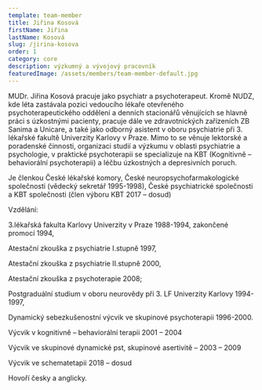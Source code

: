 ```yaml
---
template: team-member
title: Jiřina Kosová
firstName: Jiřina
lastName: Kosová
slug: /jirina-kosova
order: 1
category: core
description: výzkumný a vývojový pracovník
featuredImage: /assets/members/team-member-default.jpg
---
```




MUDr. Jiřina Kosová pracuje jako psychiatr a psychoterapeut. Kromě NUDZ, kde léta zastávala pozici vedoucího lékaře otevřeného psychoterapeutického oddělení a denních stacionářů věnujících se hlavně práci s úzkostnými pacienty, pracuje dále ve zdravotnických zařízeních ZB Sanima a Unicare, a také jako odborný asistent v oboru psychiatrie při 3. lékařské fakultě Univerzity Karlovy v Praze. Mimo to se věnuje lektorské a poradenské činnosti, organizaci studií a výzkumu v oblasti psychiatrie a psychologie, v praktické psychoterapii se specializuje na KBT (Kognitivně – behaviorální psychoterapii) a léčbu úzkostných a depresivních poruch.

Je členkou České lékařské komory, České neuropsychofarmakologické společnosti (vědecký sekretář 1995-1998), České psychiatrické společnosti a KBT společnosti (člen výboru KBT 2017 – dosud)

Vzdělání:

3.lékařská fakulta Karlovy Univerzity v Praze 1988-1994, zakončené promocí 1994,

Atestační zkouška z psychiatrie I.stupně 1997,

Atestační zkouška z psychiatrie II.stupně 2000,

Atestační zkouška z psychoterapie 2008;

Postgraduální studium v oboru neurovědy při 3. LF Univerzity Karlovy 1994-1997,

Dynamický sebezkušenostní výcvik ve skupinové psychoterapii 1996-2000.

Výcvik v kognitivně – behaviorální terapii 2001 – 2004

Výcvik ve skupinové dynamické pst, skupinové asertivitě – 2003 – 2009

Výcvik ve schematetapii 2018 – dosud

Hovoří česky a anglicky.
